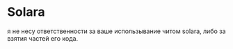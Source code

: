 # Solara
я не несу ответственности за ваше использывание читом solara, либо за взятия частей его кода.
